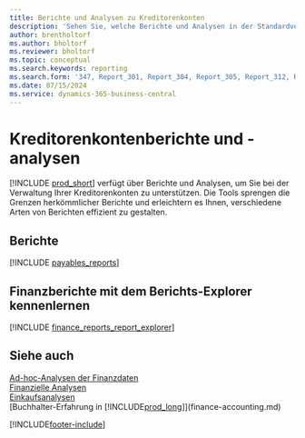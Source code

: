 ```yaml
---
title: Berichte und Analysen zu Kreditorenkonten
description: 'Sehen Sie, welche Berichte und Analysen in der Standardversion von Business Central verfügbar sind, damit Sie den Überblick über Ihre Verbindlichkeiten behalten.'
author: brentholtorf
ms.author: bholtorf
ms.reviewer: bholtorf
ms.topic: conceptual
ms.search.keywords: reporting
ms.search.form: '347, Report_301, Report_304, Report_305, Report_312, Report_317, Report_319, Report_321, Report_322, Report_329'
ms.date: 07/15/2024
ms.service: dynamics-365-business-central
---
```

# Kreditorenkontenberichte und -analysen

[!INCLUDE [prod_short](includes/prod_short.md)] verfügt über Berichte und Analysen, um Sie bei der Verwaltung Ihrer Kreditorenkonten zu unterstützen. Die Tools sprengen die Grenzen herkömmlicher Berichte und erleichtern es Ihnen, verschiedene Arten von Berichten effizient zu gestalten.  

## Berichte

[!INCLUDE [payables_reports](includes/payables-reports-include.md)]

## Finanzberichte mit dem Berichts-Explorer kennenlernen

[!INCLUDE [finance_reports_report_explorer](includes/finance-reports-report-explorer-include.md)]

## Siehe auch

[Ad-hoc-Analysen der Finanzdaten](ad-hoc-analysis-finance.md)  
[Finanzielle Analysen](bi.md)  
[Einkaufsanalysen](purchasing-analytics-overview.md)  
[Buchhalter-Erfahrung in [!INCLUDE[prod_long](includes/prod_long.md)]](finance-accounting.md)  

[!INCLUDE[footer-include](includes/footer-banner.md)]
